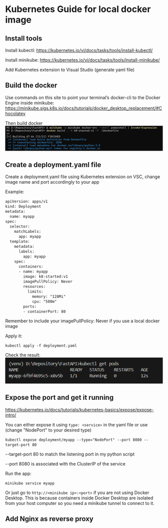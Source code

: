 # Kubernetes Guide for local docker image
## Install tools
Install kubectl: https://kubernetes.io/vi/docs/tasks/tools/install-kubectl/

Install minikube: https://kubernetes.io/vi/docs/tasks/tools/install-minikube/

Add Kubernetes extension to Visual Studio (generate yaml file)
## Build the docker
Use commands on this site to point your terminal’s docker-cli to the Docker Engine inside minikube: https://minikube.sigs.k8s.io/docs/tutorials/docker_desktop_replacement/#Chocolatey

Then build docker
![alt text](image.png)
## Create a deployment.yaml file
Create a deployment.yaml file using Kubernetes extension on VSC, change image name and port accordingly to your app

Example:
```
apiVersion: apps/v1
kind: Deployment
metadata:
  name: myapp
spec:
  selector:
    matchLabels:
      app: myapp
  template:
    metadata:
      labels:
        app: myapp
    spec:
      containers:
      - name: myapp
        image: k8-started:v1
        imagePullPolicy: Never
        resources:
          limits:
            memory: "128Mi"
            cpu: "500m"
        ports:
        - containerPort: 80
```

Remember to include your imagePullPolicy: Never if you use a local docker image

Apply it:
```
kubectl apply -f deployment.yaml
```

Check the result:
![alt text](image-1.png)

## Expose the port and get it running

https://kubernetes.io/docs/tutorials/kubernetes-basics/expose/expose-intro/

You can either expose it using ```type: <service>``` in the yaml file or use (change "NodePort" to your desired type)

```
kubectl expose deployment/myapp --type="NodePort" --port 8080 --target-port 80
```

--target-port 80 to match the listening port in my python script

--port 8080 is associated with the ClusterIP of the service

Run the app:
```
minikube service myapp
```

Or just go to ```http://<minikube ip>:<port>``` if you are not using Docker Desktop. This is because containers inside Docker Desktop are isolated from your host computer so you need a minikube tunnel to connect to it. 

## Add Nginx as reverse proxy
